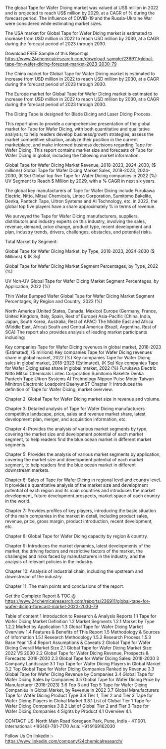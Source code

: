 The global Tape for Wafer Dicing market was valued at US$ million in 2022 and is projected to reach US$ million by 2029, at a CAGR of % during the forecast period. The influence of COVID-19 and the Russia-Ukraine War were considered while estimating market sizes.

The USA market for Global Tape for Wafer Dicing market is estimated to increase from USD million in 2022 to reach USD million by 2030, at a CAGR during the forecast period of 2023 through 2030.

Download FREE Sample of this Report @ https://www.24chemicalresearch.com/download-sample/236911/global-tape-for-wafer-dicing-forecast-market-2023-2030-79

The China market for Global Tape for Wafer Dicing  market is estimated to increase from USD million in 2022 to reach USD million by 2030, at a CAGR during the forecast period of 2023 through 2030.

The Europe market for Global Tape for Wafer Dicing  market is estimated to increase from USD million in 2022 to reach USD million by 2030, at a CAGR during the forecast period of 2023 through 2030.

The Dicing Tape is designed for Blade Dicing and Laser Dicing Process.

This report aims to provide a comprehensive presentation of the global market for Tape for Wafer Dicing, with both quantitative and qualitative analysis, to help readers develop business/growth strategies, assess the market competitive situation, analyze their position in the current marketplace, and make informed business decisions regarding Tape for Wafer Dicing. This report contains market size and forecasts of Tape for Wafer Dicing in global, including the following market information:

Global Tape for Wafer Dicing Market Revenue, 2018-2023, 2024-2030, ($ millions)
Global Tape for Wafer Dicing Market Sales, 2018-2023, 2024-2030, (K Sq)
Global top five Tape for Wafer Dicing companies in 2022 (%)
UV Segment to Reach $ Million by 2029, with a % CAGR in next six years.

The global key manufacturers of Tape for Wafer Dicing include Furukawa Electric, Nitto, Mitsui Chemicals, Lintec Corporation, Sumitomo Bakelite, Denka, Pantech Tape, Ultron Systems and AI Technology, etc. in 2022, the global top five players have a share approximately % in terms of revenue.

We surveyed the Tape for Wafer Dicing manufacturers, suppliers, distributors and industry experts on this industry, involving the sales, revenue, demand, price change, product type, recent development and plan, industry trends, drivers, challenges, obstacles, and potential risks.

Total Market by Segment:

Global Tape for Wafer Dicing Market, by Type, 2018-2023, 2024-2030 ($ Millions) & (K Sq)

Global Tape for Wafer Dicing Market Segment Percentages, by Type, 2022 (%)

UV
Non-UV
Global Tape for Wafer Dicing Market Segment Percentages, by Application, 2022 (%)

Thin Wafer
Bumped Wafer
Global Tape for Wafer Dicing Market Segment Percentages, By Region and Country, 2022 (%)

North America (United States, Canada, Mexico)
Europe (Germany, France, United Kingdom, Italy, Spain, Rest of Europe)
Asia-Pacific (China, India, Japan, South Korea, Australia, Rest of APAC)
The Middle East and Africa (Middle East, Africa)
South and Central America (Brazil, Argentina, Rest of SCA)
The report also provides analysis of leading market participants including:

Key companies Tape for Wafer Dicing revenues in global market, 2018-2023 (Estimated), ($ millions)
Key companies Tape for Wafer Dicing revenues share in global market, 2022 (%)
Key companies Tape for Wafer Dicing sales in global market, 2018-2023 (Estimated), (K Sq)
Key companies Tape for Wafer Dicing sales share in global market, 2022 (%)
Furukawa Electric
Nitto
Mitsui Chemicals
Lintec Corporation
Sumitomo Bakelite
Denka
Pantech Tape
Ultron Systems
AI Technology
Nippon Pulse Motor Taiwan
Minitron Electronic
Loadpoint
DaehyunST
Chapter 1: Introduces the definition of Tape for Wafer Dicing, market overview.

Chapter 2: Global Tape for Wafer Dicing market size in revenue and volume.

Chapter 3: Detailed analysis of Tape for Wafer Dicing manufacturers competitive landscape, price, sales and revenue market share, latest development plan, merger, and acquisition information, etc.

Chapter 4: Provides the analysis of various market segments by type, covering the market size and development potential of each market segment, to help readers find the blue ocean market in different market segments.

Chapter 5: Provides the analysis of various market segments by application, covering the market size and development potential of each market segment, to help readers find the blue ocean market in different downstream markets.

Chapter 6: Sales of Tape for Wafer Dicing in regional level and country level. It provides a quantitative analysis of the market size and development potential of each region and its main countries and introduces the market development, future development prospects, market space of each country in the world.

Chapter 7: Provides profiles of key players, introducing the basic situation of the main companies in the market in detail, including product sales, revenue, price, gross margin, product introduction, recent development, etc.

Chapter 8: Global Tape for Wafer Dicing capacity by region & country.

Chapter 9: Introduces the market dynamics, latest developments of the market, the driving factors and restrictive factors of the market, the challenges and risks faced by manufacturers in the industry, and the analysis of relevant policies in the industry.

Chapter 10: Analysis of industrial chain, including the upstream and downstream of the industry.

Chapter 11: The main points and conclusions of the report.

Get the Complete Report & TOC @ https://www.24chemicalresearch.com/reports/236911/global-tape-for-wafer-dicing-forecast-market-2023-2030-79

Table of content
1 Introduction to Research & Analysis Reports
1.1 Tape for Wafer Dicing Market Definition
1.2 Market Segments
1.2.1 Market by Type
1.2.2 Market by Application
1.3 Global Tape for Wafer Dicing Market Overview
1.4 Features & Benefits of This Report
1.5 Methodology & Sources of Information
1.5.1 Research Methodology
1.5.2 Research Process
1.5.3 Base Year
1.5.4 Report Assumptions & Caveats
2 Global Tape for Wafer Dicing Overall Market Size
2.1 Global Tape for Wafer Dicing Market Size: 2022 VS 2030
2.2 Global Tape for Wafer Dicing Revenue, Prospects & Forecasts: 2018-2030
2.3 Global Tape for Wafer Dicing Sales: 2018-2030
3 Company Landscape
3.1 Top Tape for Wafer Dicing Players in Global Market
3.2 Top Global Tape for Wafer Dicing Companies Ranked by Revenue
3.3 Global Tape for Wafer Dicing Revenue by Companies
3.4 Global Tape for Wafer Dicing Sales by Companies
3.5 Global Tape for Wafer Dicing Price by Manufacturer (2018-2023)
3.6 Top 3 and Top 5 Tape for Wafer Dicing Companies in Global Market, by Revenue in 2022
3.7 Global Manufacturers Tape for Wafer Dicing Product Type
3.8 Tier 1, Tier 2 and Tier 3 Tape for Wafer Dicing Players in Global Market
3.8.1 List of Global Tier 1 Tape for Wafer Dicing Companies
3.8.2 List of Global Tier 2 and Tier 3 Tape for Wafer Dicing Companies
4 Sights by Product
4.1 Overview
4.1.

CONTACT US:
North Main Road Koregaon Park, Pune, India - 411001.
International: +1(646)-781-7170
Asia: +91 9169162030

Follow Us On linkedin :- https://www.linkedin.com/company/24chemicalresearch/
